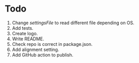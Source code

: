 # Todo

1. Change *settingsFile* to read different file depending on OS.
1. Add tests.
1. Create logo.
1. Write README.
1. Check repo is correct in package.json.
1. Add alignment setting.
1. Add GitHub action to publish.
